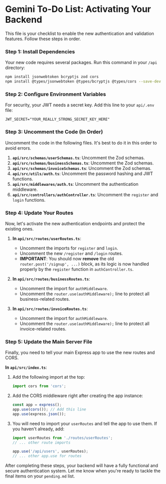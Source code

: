 # Gemini To-Do List: Activating Your Backend

This file is your checklist to enable the new authentication and validation features. Follow these steps in order.

### Step 1: Install Dependencies

Your new code requires several packages. Run this command in your `/api` directory:

```bash
npm install jsonwebtoken bcryptjs zod cors
npm install @types/jsonwebtoken @types/bcryptjs @types/cors --save-dev
```

### Step 2: Configure Environment Variables

For security, your JWT needs a secret key. Add this line to your `api/.env` file:

```
JWT_SECRET="YOUR_REALLY_STRONG_SECRET_KEY_HERE"
```

### Step 3: Uncomment the Code (In Order)

Uncomment the code in the following files. It's best to do it in this order to avoid errors.

1.  **`api/src/schemas/userSchemas.ts`**: Uncomment the Zod schemas.
2.  **`api/src/schemas/businessSchemas.ts`**: Uncomment the Zod schemas.
3.  **`api/src/schemas/invoiceSchemas.ts`**: Uncomment the Zod schemas.
4.  **`api/src/utils/auth.ts`**: Uncomment the password hashing and JWT functions.
5.  **`api/src/middlewares/auth.ts`**: Uncomment the authentication middleware.
6.  **`api/src/controllers/authController.ts`**: Uncomment the `register` and `login` functions.

### Step 4: Update Your Routes

Now, let's activate the new authentication endpoints and protect the existing ones.

1.  **In `api/src/routes/userRoutes.ts`**:
    *   Uncomment the imports for `register` and `login`.
    *   Uncomment the new `/register` and `/login` routes.
    *   **IMPORTANT**: You should now **remove** the old `router.post('/signup', ...)` block, as its logic is now handled properly by the `register` function in `authController.ts`.

2.  **In `api/src/routes/businessRoutes.ts`**:
    *   Uncomment the import for `authMiddleware`.
    *   Uncomment the `router.use(authMiddleware);` line to protect all business-related routes.

3.  **In `api/src/routes/invoiceRoutes.ts`**:
    *   Uncomment the import for `authMiddleware`.
    *   Uncomment the `router.use(authMiddleware);` line to protect all invoice-related routes.

### Step 5: Update the Main Server File

Finally, you need to tell your main Express app to use the new routes and CORS.

**In `api/src/index.ts`**:

1.  Add the following import at the top:
    ```typescript
    import cors from 'cors';
    ```
2.  Add the CORS middleware right after creating the app instance:
    ```typescript
    const app = express();
    app.use(cors()); // Add this line
    app.use(express.json());
    ```
3.  You will need to import your `userRoutes` and tell the app to use them. If you haven't already, add:
    ```typescript
    import userRoutes from './routes/userRoutes';
    // ... other route imports

    app.use('/api/users', userRoutes);
    // ... other app.use for routes
    ```

After completing these steps, your backend will have a fully functional and secure authentication system. Let me know when you're ready to tackle the final items on your `pending.md` list.
